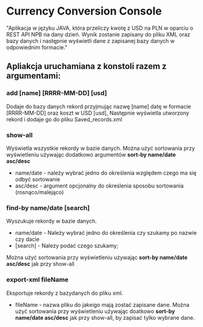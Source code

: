 # Currency Conversion Console
"Aplikacja w języku JAVA, która przeliczy kwotę z USD na PLN
w oparciu o REST API NPB na dany dzień.
Wynik zostanie zapisany do pliku XML oraz bazy danych i następnie
wyświetli dane z zapisanej bazy danych w odpowiednim formacie."

## Apliakcja uruchamiana z konstoli razem z argumentami:

### add [name] [RRRR-MM-DD] [usd]
Dodaje do bazy danych rekord przyjmując nazwę [name]
datę w formacie [RRRR-MM-DD] oraz koszt w USD [usd],
Następnie wyświetla utworzony rekord i dodaje go do pliku Saved_records.xml
### show-all
Wyświetla wszystkie rekordy w bazie danych.
Można użyć sortowania przy wyświetleniu używając dodatkowo argumentów **sort-by name/date asc/desc**
- name/date - należy wybrać jedno do określenia względem czego ma się odbyć sortowanie
- asc/desc - argument opcjonalny do określenia sposobu sortowania (rosnąco/malejąco)

### find-by name/date [search]
Wyszukuje rekordy w bazie danych.
- name/date - Należy wybrać jedno do określenia czy szukamy po nazwie czy dacie
- [search] - Nalezy podać czego szukamy;

Można użyć sortowania przy wyświetleniu używając **sort-by name/date asc/desc** jak przy show-all

### export-xml fileName
Eksportuje rekordy z bazydanych do pliku xml.
- fileName - nazwa pliku do jakeigo mają zostać zapisane dane.
Można użyć sortowania przy wyświetleniu używając doatkowo **sort-by name/date asc/desc** jak przy show-all, by zapisać tylko wybrane dane.

